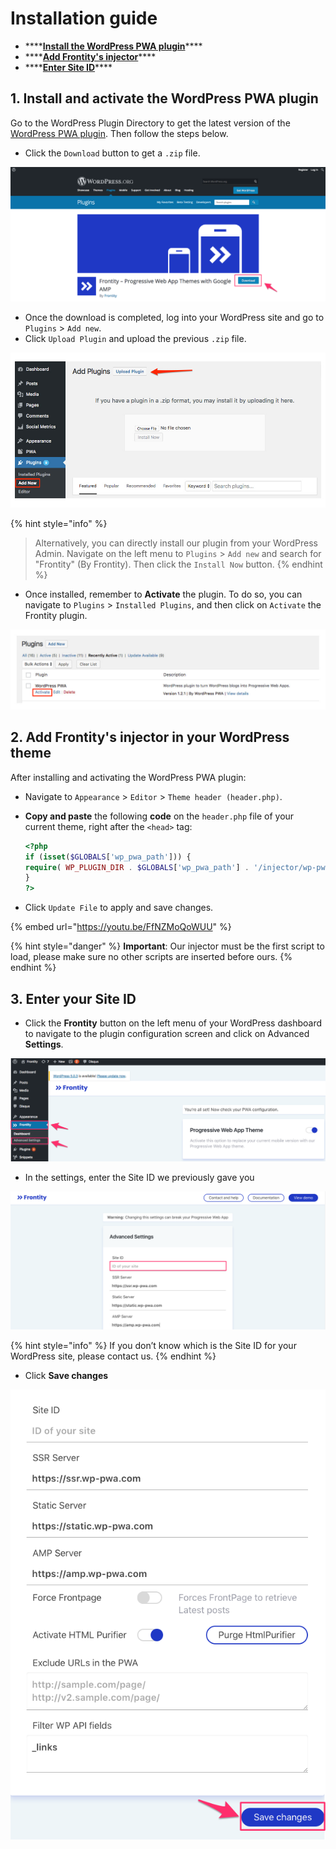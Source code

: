 # Installation guide

* \*\*\*\*[**Install the WordPress PWA plugin**](wp-pwa-plugin-installation.md#1-install-and-activate-the-wordpress-pwa-plugin)\*\*\*\*
* \*\*\*\*[**Add Frontity's injector**](wp-pwa-plugin-installation.md#2-add-frontitys-injector-in-your-wordpress-theme)\*\*\*\*
* \*\*\*\*[**Enter Site ID**](wp-pwa-plugin-installation.md#3-enter-your-site-id)\*\*\*\*

## 1. Install and activate the WordPress PWA plugin

Go to the WordPress Plugin Directory to get the latest version of the [WordPress PWA plugin](https://wordpress.org/plugins/wp-pwa/). Then follow the steps below.

* Click the `Download` button to get a `.zip` file.

![](../.gitbook/assets/frontity_-_progressive_web_app_themes_with_google_amp___wordpress_org.png)

* Once the download is completed, log into your WordPress site and go to `Plugins` &gt; `Add new`.
* Click `Upload Plugin` and upload the previous `.zip` file.

![](../.gitbook/assets/upload_plugin_wordpress.jpg)

{% hint style="info" %}
> Alternatively, you can directly install our plugin from your WordPress Admin. Navigate on the left menu to `Plugins` &gt; `Add new` and search for "Frontity" \(By Frontity\). Then click the `Install Now` button.
{% endhint %}

* Once installed, remember to **Activate** the plugin. To do so, you can navigate to `Plugins` &gt; `Installed Plugins`, and then click on `Activate` the Frontity plugin.

![](../.gitbook/assets/activate_wordpress_pwa.jpg)

## 2. Add Frontity's injector in your WordPress theme

After installing and activating the WordPress PWA plugin:

* Navigate to `Appearance` &gt; `Editor` &gt; `Theme header (header.php)`.
* **Copy and paste** the following **code** on the `header.php` file of your current theme, right after the `<head>` tag:  


  ```php
  <?php
  if (isset($GLOBALS['wp_pwa_path'])) {
  require( WP_PLUGIN_DIR . $GLOBALS['wp_pwa_path'] . '/injector/wp-pwa-injector.php');
  }
  ?>
  ```

* Click `Update File` to apply and save changes.

{% embed url="https://youtu.be/FfNZMoQoWUU" %}

{% hint style="danger" %}
**Important**: Our injector must be the first script to load, please make sure no other scripts are inserted before ours.
{% endhint %}

## 3. Enter your Site ID

* Click the **Frontity** button on the left menu of your WordPress dashboard to navigate to the plugin configuration screen and click on Advanced **Settings**.

![](../.gitbook/assets/dashboard_-_frontity_-_wordpress.png)

* In the settings, enter the Site ID we previously gave you

![](../.gitbook/assets/advanced_settings_-_frontity_-_wordpress.png)

{% hint style="info" %}
If you don’t know which is the Site ID for your WordPress site, please contact us.
{% endhint %}

* Click **Save changes**

![](../.gitbook/assets/advanced_settings_-_frontity_-_wordpress-2%20%282%29.png)

